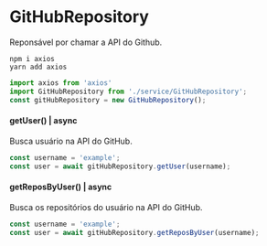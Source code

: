 # GitHubRepository
Reponsável por chamar a API do Github.

    npm i axios
    yarn add axios

```js static
import axios from 'axios'
import GitHubRepository from './service/GitHubRepository';
const gitHubRepository = new GitHubRepository(); 
```
#### getUser() | async
Busca usuário na API do GitHub.
```js static
const username = 'example';
const user = await gitHubRepository.getUser(username);
```
#### getReposByUser() | async
Busca os repositórios do usuário na API do GitHub.
```js static
const username = 'example';
const user = await gitHubRepository.getReposByUser(username);
```